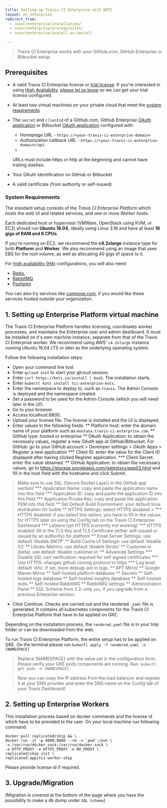 ```yaml
---
title: Setting up Travis CI Enterprise with KOTS
layout: en_enterprise
redirect_from:
  - /user/enterprise/installation/
  - /user/enterprise/prerequisites/
  - /user/enterprise/install-on-xenial/

---
```


> Travis CI Enterprise works with your GitHub.com, GitHub Enterprise or Bitbucket setup.

## Prerequisites

  * A valid Travis CI Enterprise license or [trial license](https://enterprise.travis-ci.com/signup). 
  If you're interested in using [High Availability](/user/enterprise/high-availability/), 
  [please let us know](mailto:enterprise@travis-ci.com) so we can get your trial license configured.

  * At least two virtual machines on your private cloud that meet the [system requirements](#system-requirements)
  * The `secret` and `clientid` of a GitHub.com, GitHub Enterprise [OAuth application](https://developer.github.com/apps/building-integrations/setting-up-and-registering-oauth-apps/registering-oauth-apps/) 
  or Bitbucket [OAuth application]() configured with:

    - *Homepage URL* - `https://<your-travis-ci-enterprise-domain>`
    - *Authorization callback URL* - `https://<your-travis-ci-enterprise-domain>/api`
    +
    URLs must include https or http at the beginning and cannot have trailing slashes.
  * Your OAuth identification on GitHub or Bitbucket
  * A valid certificate (from authority or self-issued)


### System Requirements

The standard setup consists of the *Travis CI Enterprise
Platform* which hosts the web UI and related services, and one or more
*Worker hosts*.

Each dedicated host or hypervisor (VMWare, OpenStack using KVM, or EC2) should run **Ubuntu 16.04**, 
ideally using Linux 3.16 and have at least **16 gigs of RAM and 8 CPUs**.

If you're running on EC2, we recommend the **c4.2xlarge** instance type for both **Platform** and **Worker**. 
We also recommend using an image that uses EBS for the root volume, as well as allocating 40 gigs of space to it.

For [high availability (HA)](/user/enterprise/high-availability/) configurations, you will also need:

* [Redis](https://redis.io/),
* [RabbitMQ](https://www.rabbitmq.com/)
* [Postgres](https://www.postgresql.org/)

You can also try services like [compose.com](https://compose.com/), if you would like these services hosted outside your organization.

## 1. Setting up Enterprise Platform virtual machine

The Travis CI Enterprise Platform handles licensing, coordinates worker processes, and maintains the Enterprise user and admin dashboard. 
It must be installed on it's own machine instance, separate from that of the Travis CI Enterprise worker. 
We recommend using AWS' `c4.2xlarge` instance running Ubuntu 16.04 LTS or later as the underlying operating system.

Follow the following installation steps: 
* Open your command line tool. 
* Enter `gcloud init` to start your glcoud session.
* Enter `curl https://kots.io/install | bash`. The installation starts.
* Enter `kubectl kots install tci-enterprise-kots`.
* Enter the namespace to deploy to, such as `travis`. The Admin Console is deployed and the namespace created.
* Set a password to be used for the Admin Console (which you will need later in the UI!).
* Go to your browser.
* Access localhost:8800. 
* Upload your license file. The license is installed and the UI is displayed.
* Enter values in the following fields:
** Platform host: enter the domain name of your platform such as `montana.travis-ci-enterprise.com`.
** GitHub type: hosted or enterprise
** OAuth Application: to obtain the necessary values, register a new OAuth app at GitHub/Bitbucket. For GitHub: go to your GitHub account > Developer settings > OAuth Apps > Register a new application 
*** Client ID: enter the value for the Client ID displayed after having clicked Register application.
*** Client Secret: enter the value obtained.
** GitHub Application: to obtain the necessary values, go to https://storage.googleapis.com/gatestxxx/app03.html and fill in the host field with the hostname and click Submit.
> Make sure to use SSL (Secure Socket Layer) in the GitHub app section!
*** Application Name: copy and paste the application name into this field
*** Application ID: copy and paste the application ID into this field
*** Application Private Key: copy and paste the application PEM into this field
** Set Default Build Environment: your default linux distribution for builds
** HTTPS Settings: select HTTPS disabled > 
*** HTTPS disabled: if you select this option, you have to fill in the values for HTTPS later on using the Config tab on the Travis CI Enterprise Dashboard
*** Letsencrypt HTTPS (currently not working)
*** HTTPS enabled: fill in the TLS Key and TLS Certificate (either self-issued or issued by an authority) for platform
** Email Server Settings: use default ‘disable SMTP’
** Build Cache UI Settings: use default ‘disable S3’
** Librato Metrics: use default ‘disable librato’
** Customer.io (beta): use default ‘disable customer.io’
** Advanced Settings
*** Disable SSL cert verification: required for self signed certificates
*** Use HTTPS: changes github cloning protocol to https
*** Log level: default ‘info’. If set, more debugs are in logs.
** APT Mirror
** Google Maven Mirror
** Self-hosted platform database
** Secrets
** Self-hosted logs database
** Self-hosted insights database
** Self-hosted redis
** Self-hosted RabbitMQ
** RabbitMQ settings
** Administration Panel
** SQL Schema from 2.2: only `yes`, if you upgrade from a previous Enterprise version.
* Click Continue. Checks are carried out and the rendered `.yaml` file is generated.
It contains all kubernetes components for the Travis CI Enterprise Platform that have to be applied on GKE.

Depending on the installation process, the `rendered.yaml` file is in your tmp folder or can be downloaded from the web.

To run Travis CI Enterprise Platform, the entire setup has to be applied on GKE.
On the terminal please run 
`kubectl apply -f rendered.yaml -n [NAMESPACE]`

> Replace [NAMESPACE] with the value set in the configuration form.
Please verify your GKE pods components are running.
Run:
`kubectl get pods -n [NAMESPACE]`

> Now you can copy the IP address from the load balancer and register it at your DNS provider and enter the DNS name on the Config tab of your Travis Dashboard!

## 2. Setting up Enterprise Workers

This installation process based on docker commands and the license id which have to be provided to the user. 
On your local machine run following command:
```
docker pull replicated/ship && \
docker run -it -p 8800:8800 --rm -v `pwd`:/out \
-v /var/run/docker.sock:/var/run/docker.sock \
-e HTTP_PROXY -e HTTPS_PROXY -e NO_PROXY \
replicated/ship init \
replicated.app/tci-worker-ship
``` 

Please provide license id if required.

## 3. Upgrade/Migration
[Migration is covered at the bottom of the page where you have the possibility to make a db dump under `SQL Schema`]





